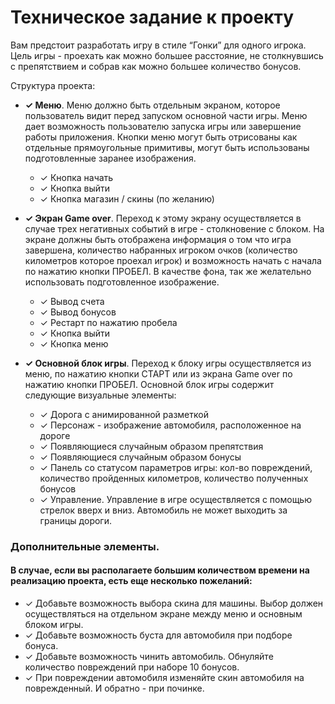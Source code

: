 # Техническое задание к проекту

Вам предстоит разработать игру в стиле “Гонки” для одного игрока.
Цель игры - проехать как можно большее расстояние, не столкнувшись с препятствием и собрав как можно большее количество бонусов.

Структура проекта:

- **✓ Меню**. Меню должно быть отдельным экраном, которое пользователь видит перед запуском основной части игры.
Меню дает возможность пользователю запуска игры или завершение работы приложения.
Кнопки меню могут быть отрисованы как отдельные прямоугольные примитивы, могут быть использованы подготовленные заранее изображения.
  - ✓ Кнопка начать
  - ✓ Кнопка выйти
  - ✓ Кнопка магазин / скины (по желанию)


- **✓ Экран Game over**. Переход к этому экрану осуществляется в случае трех негативных событий в игре - столкновение с блоком. На экране должны быть отображена информация о том что игра завершена, количество набранных игроком очков (количество километров которое проехал игрок) и возможность начать с начала по нажатию кнопки ПРОБЕЛ. В качестве фона, так же желательно использовать подготовленное изображение.
  - ✓ Вывод счета
  - ✓ Вывод бонусов
  - ✓ Рестарт по нажатию пробела
  - ✓ Кнопка выйти
  - ✓ Кнопка меню


- **✓ Основной блок игры**. Переход к блоку игры осуществляется из меню, по нажатию кнопки СТАРТ или из экрана Game over по нажатию кнопки ПРОБЕЛ. Основной блок игры содержит следующие визуальные элементы:
  - ✓ Дорога с анимированной разметкой
  - ✓ Персонаж - изображение автомобиля, расположенное на дороге
  - ✓ Появляющиеся случайным образом препятствия
  - ✓ Появляющиеся случайным образом бонусы
  - ✓ Панель со статусом параметров игры: кол-во повреждений, количество пройденных километров, количество полученных бонусов
  - ✓ Управление. Управление в игре осуществляется с помощью стрелок вверх и вниз. Автомобиль не может выходить за границы дороги.


### Дополнительные элементы.
#### В случае, если вы располагаете большим количеством времени на реализацию проекта, есть еще несколько пожеланий:

- ✓ Добавьте возможность выбора скина для машины. Выбор должен осуществляться на отдельном экране между меню и основным блоком игры.
- ✓ Добавьте возможность буста для автомобиля при подборе бонуса.
- ✓ Добавьте возможность чинить автомобиль. Обнуляйте количество повреждений при наборе 10 бонусов.
- ✓ При повреждении автомобиля изменяйте скин автомобиля на поврежденный. И обратно - при починке.
